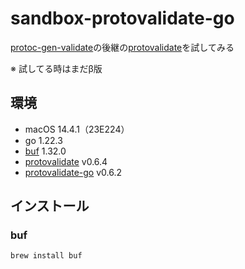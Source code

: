# sandbox-protovalidate-go
[protoc-gen-validate](https://github.com/bufbuild/protoc-gen-validate)の後継の[protovalidate](https://github.com/bufbuild/protovalidate)を試してみる

※ 試してる時はまだβ版
## 環境
- macOS 14.4.1（23E224）
- go 1.22.3
- [buf](https://buf.build/docs/introduction) 1.32.0
- [protovalidate](https://github.com/bufbuild/protovalidate) v0.6.4
- [protovalidate-go](https://github.com/bufbuild/protovalidate-go) v0.6.2

## インストール
### buf
```
brew install buf
```
